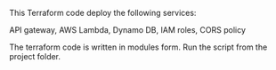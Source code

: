 This Terraform code deploy the following services: 

API gateway,
AWS Lambda,
Dynamo DB,
IAM roles,
CORS policy

The terraform code is written in modules form. Run the script from the project folder.

